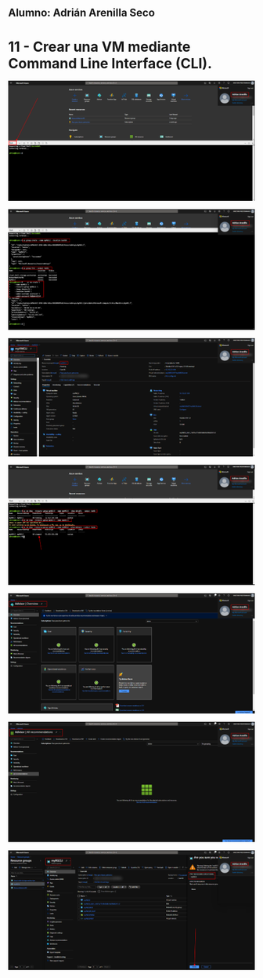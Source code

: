 ## Alumno: Adrián Arenilla Seco

# 11 - Crear una VM mediante Command Line Interface (CLI).

![](Evidencias/11a-VMCLI.png)

![](Evidencias/11b-VMCLI.png)

![](Evidencias/11c-VMCLI.png)

![](Evidencias/11d-VMCLI.png)

![](Evidencias/11e-VMCLI.png)

![](Evidencias/11f-VMCLI.png)

![](Evidencias/11g-VMCLI.png)





